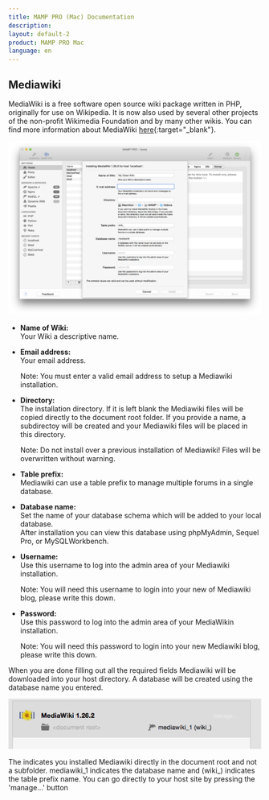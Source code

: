 ```yaml
---
title: MAMP PRO (Mac) Documentation
description: 
layout: default-2
product: MAMP PRO Mac
language: en
---
```


## Mediawiki

MediaWiki is a free software open source wiki package written in PHP, originally for use on Wikipedia. It is now also used by several other projects of the non-profit Wikimedia Foundation and by many other wikis. You can find more information about MediaWiki [here](https://www.mediawiki.org){:target="_blank"}.

![MAMP](MediaWiki.png)

*  **Name of Wiki:**  
   Your Wiki a descriptive name.

*  **Email address:**  
   Your email address.
   <div class="alert" role="alert">
   Note: You must enter a valid email address to setup a Mediawiki installation.
   </div>
*  **Directory:**  
   The installation directory. If it is left blank the Mediawiki files will be copied directly to the document root folder. If you provide a name, a subdirectoy will be created and your Mediawiki files will be placed in this directory. 
   <div class="alert" role="alert">    
   Note: Do not install over a previous installation of Mediawiki! Files will be overwritten without warning.  
   </div>

*  **Table prefix:**  
   Mediawiki can use a table prefix to manage multiple forums in a single database.

*  **Database name:**  
   Set the name of your database schema which will be added to your local database.  
   After installation you can view this database using phpMyAdmin, Sequel Pro, or MySQLWorkbench. 
 
*  **Username:**  
   Use this username to log into the admin area of your Mediawiki installation.  
   <div class="alert" role="alert">
   Note: You will need this username to login into your new of Mediawiki blog, please write this down.
   </div>

*  **Password:**  
   Use this password to log into the admin area of your MediaWikin installation.  
   <div class="alert" role="alert">   
   Note: You will need this password to login into your new Mediawiki blog, please write this down.
   </div>

When you are done filling out all the required fields Mediawiki will be downloaded into your host directory. A database will be created using the database name you entered.

![MAMP](MediaWikiInstalled.png)

The <document root> indicates you installed Mediawiki directly in the document root and not a subfolder. mediawiki_1 indicates the database name and (wiki_) indicates the table prefix name. You can go directly to your host site by pressing the 'manage...' button






